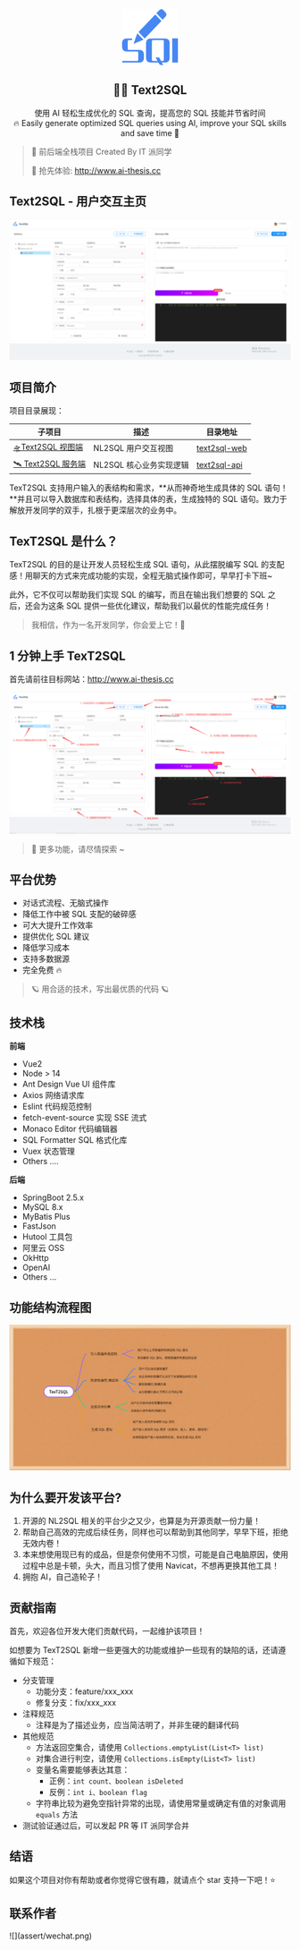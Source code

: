 <div align="center">
  <img src="/assert/logo.png" style="width:100px;height:100px;">
</div>
<p align="center">


<h2 align="center">👨‍💻 Text2SQL</h2>
 <p align="center">
     使用 AI 轻松生成优化的 SQL 查询，提高您的 SQL 技能并节省时间
     <br/>
	<span align="center">🔥 Easily generate optimized SQL queries using AI, improve your SQL skills and save time 📜</span>
</p>



> 🥳 前后端全栈项目 Created By IT 派同学
>
> 🙌 抢先体验:  http://www.ai-thesis.cc

<h2>Text2SQL - 用户交互主页</h2>

![image-20240703000928493](assert/home.png)

<h2>项目简介</h2>

项目目录展现：

| 子项目                                                       | 描述                    | 目录地址                                                     |
| ------------------------------------------------------------ | ----------------------- | ------------------------------------------------------------ |
| <a href="https://github.com/pdxjie/text2sql-v1.0/tree/master/text2sql-web">🛸Text2SQL 视图端</a> | NL2SQL 用户交互视图     | <a href="https://github.com/pdxjie/text2sql-v1.0/tree/master/text2sql-web">text2sql-web</a> |
| <a href="https://github.com/pdxjie/text2sql-v1.0/tree/master/text2sql-api">🛰️ Text2SQL 服务端</a> | NL2SQL 核心业务实现逻辑 | <a href="https://github.com/pdxjie/text2sql-v1.0/tree/master/text2sql-api">text2sql-api</a> |

TexT2SQL 支持用户输入的表结构和需求，**从而神奇地生成具体的 SQL 语句！**并且可以导入数据库和表结构，选择具体的表，生成独特的 SQL 语句。致力于解放开发同学的双手，扎根于更深层次的业务中。

<h2>TexT2SQL 是什么？</h2>

TexT2SQL 的目的是让开发人员轻松生成 SQL 语句，从此摆脱编写 SQL 的支配感！用聊天的方式来完成功能的实现，全程无脑式操作即可，早早打卡下班~

此外，它不仅可以帮助我们实现 SQL 的编写，而且在输出我们想要的 SQL 之后，还会为这条 SQL 提供一些优化建议，帮助我们以最优的性能完成任务！

> 我相信，作为一名开发同学，你会爱上它！🍻

<h2>1 分钟上手 TexT2SQL</h2>

首先请前往目标网站：http://www.ai-thesis.cc

![QQ截图20240702231005](assert/description.png)

> 🎈 更多功能，请尽情探索 ~

<h2>平台优势</h2>

- 对话式流程、无脑式操作
- 降低工作中被 SQL 支配的破碎感
- 可大大提升工作效率
- 提供优化 SQL 建议
- 降低学习成本
- 支持多数据源
- 完全免费 🔥


> 🪐 用合适的技术，写出最优质的代码 🪐

<h2>技术栈</h2>

**前端**

- Vue2
- Node > 14
- Ant Design Vue UI 组件库
- Axios 网络请求库
- Eslint 代码规范控制
- fetch-event-source  实现 SSE 流式
- Monaco Editor 代码编辑器
- SQL Formatter SQL 格式化库
- Vuex 状态管理
- Others ....

**后端**

- SpringBoot 2.5.x
- MySQL 8.x
- MyBatis Plus
- FastJson
- Hutool 工具包
- 阿里云 OSS
- OkHttp
- OpenAI
- Others ...

<h2>功能结构流程图</h2>

![QQ截图20240702234603](assert/flow.png)

<h2>为什么要开发该平台?</h2>

1. 开源的 NL2SQL 相关的平台少之又少，也算是为开源贡献一份力量！
2. 帮助自己高效的完成后续任务，同样也可以帮助到其他同学，早早下班，拒绝无效内卷！
3. 本来想使用现已有的成品，但是奈何使用不习惯，可能是自己电脑原因，使用过程中总是卡顿，头大，而且习惯了使用 Navicat，不想再更换其他工具！
4. 拥抱 AI，自己造轮子！

<h2>贡献指南</h2>

首先，欢迎各位开发大佬们贡献代码，一起维护该项目！

如想要为 TexT2SQL 新增一些更强大的功能或维护一些现有的缺陷的话，还请遵循如下规范：

- 分支管理
    - 功能分支：feature/xxx_xxx
    - 修复分支：fix/xxx_xxx
- 注释规范
    - 注释是为了描述业务，应当简洁明了，并非生硬的翻译代码
- 其他规范
    - 方法返回空集合，请使用 `Collections.emptyList(List<T> list)`
    - 对集合进行判空，请使用 `Collections.isEmpty(List<T> list)`
    - 变量名需要能够表达其意：
        - 正例：`int count、boolean isDeleted`
        - 反例：`int i、boolean flag`
    - 字符串比较为避免空指针异常的出现，请使用常量或确定有值的对象调用 `equals` 方法
- 测试验证通过后，可以发起 PR 等 IT 派同学合并

<h2>结语</h2>

如果这个项目对你有帮助或者你觉得它很有趣，就请点个 star 支持一下吧！⭐️

<h2>联系作者</h2>
![](assert/wechat.png)
